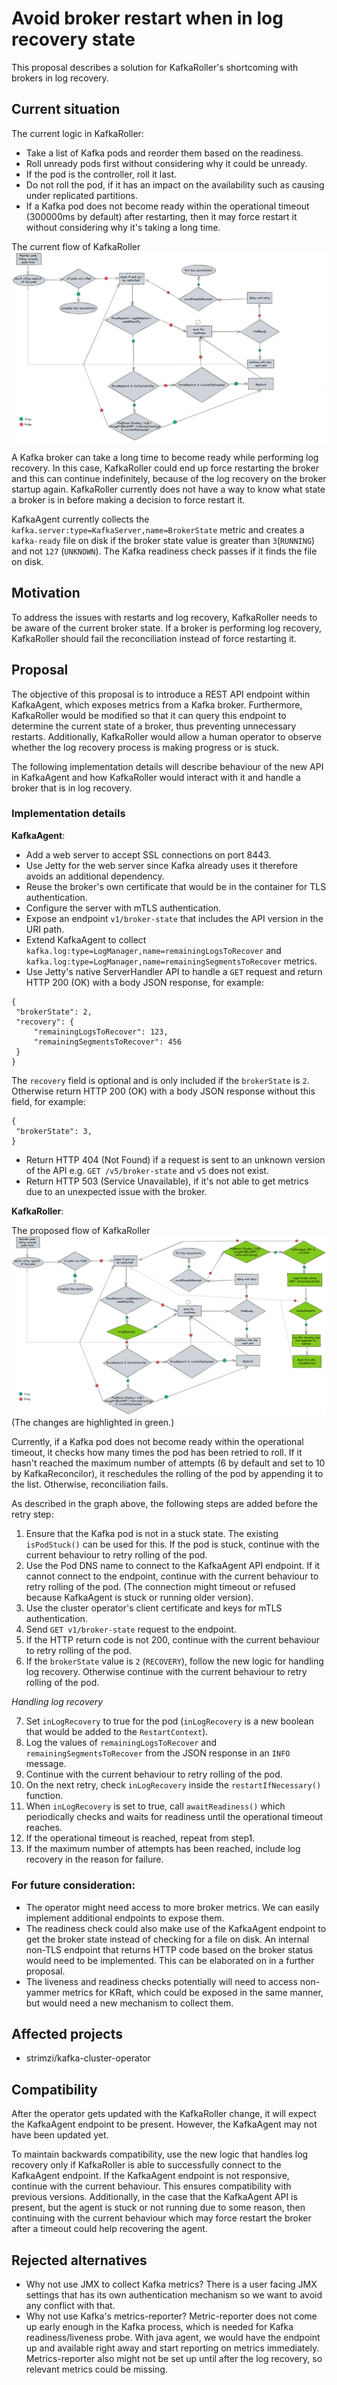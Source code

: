 # Avoid broker restart when in log recovery state

This proposal describes a solution for KafkaRoller's shortcoming with brokers in log recovery.

## Current situation

The current logic in KafkaRoller:
- Take a list of Kafka pods and reorder them based on the readiness.
- Roll unready pods first without considering why it could be unready.
- If the pod is the controller, roll it last.
- Do not roll the pod, if it has an impact on the availability such as causing under replicated partitions.
- If a Kafka pod does not become ready within the operational timeout (300000ms by default) after restarting, then it may force restart it without considering why it's taking a long time.

The current flow of KafkaRoller
![The current flow of KafkaRoller](images/046-kafka-roller-current-flow.png)

A Kafka broker can take a long time to become ready while performing log recovery. In this case, KafkaRoller could end up force restarting the broker and this can continue indefinitely, because of the log recovery on the broker startup again. KafkaRoller currently does not have a way to know what state a broker is in before making a decision to force restart it.

KafkaAgent currently collects the `kafka.server:type=KafkaServer,name=BrokerState` metric and creates a `kafka-ready` file on disk if the broker state value is greater than `3`(`RUNNING`) and not `127` (`UNKNOWN`). The Kafka readiness check passes if it finds the file on disk.

## Motivation

To address the issues with restarts and log recovery, KafkaRoller needs to be aware of the current broker state.  If a broker is performing log recovery, KafkaRoller should fail the reconciliation instead of force restarting it.

## Proposal
 
The objective of this proposal is to introduce a REST API endpoint within KafkaAgent, which exposes metrics from a Kafka broker. Furthermore, KafkaRoller would be modified so that it can query this endpoint to determine the current state of a broker, thus preventing unnecessary restarts. Additionally, KafkaRoller would allow a human operator to observe whether the log recovery process is making progress or is stuck.

The following implementation details will describe behaviour of the new API in KafkaAgent and how KafkaRoller would interact with it and handle a broker that is in log recovery.

### Implementation details

**KafkaAgent**:

- Add a web server to accept SSL connections on port 8443.
- Use Jetty for the web server since Kafka already uses it therefore avoids an additional dependency.
- Reuse the broker's own certificate that would be in the container for TLS authentication.
- Configure the server with mTLS authentication.
- Expose an endpoint `v1/broker-state` that includes the API version in the URI path.
- Extend KafkaAgent to collect `kafka.log:type=LogManager,name=remainingLogsToRecover` and `kafka.log:type=LogManager,name=remainingSegmentsToRecover` metrics.
- Use Jetty's native ServerHandler API to handle a `GET` request and return HTTP 200 (OK) with a body JSON response, for example:
```
{
 "brokerState": 2,
 "recovery": {
     "remainingLogsToRecover": 123,
     "remainingSegmentsToRecover": 456
 }
}
```
The `recovery` field is optional and is only included if the `brokerState` is `2`. Otherwise return HTTP 200 (OK) with a body JSON response without this field, for example:
```
{
 "brokerState": 3,
}
```
- Return HTTP 404 (Not Found) if a request is sent to an unknown version of the API e.g. `GET /v5/broker-state` and `v5` does not exist.
- Return HTTP 503 (Service Unavailable), if it's not able to get metrics due to an unexpected issue with the broker.

**KafkaRoller**:

The proposed flow of KafkaRoller
![The proposed flow of KafkaRoller](images/046-kafka-roller-new-flow.png)
(The changes are highlighted in green.)

Currently, if a Kafka pod does not become ready within the operational timeout, it checks how many times the pod has been retried to roll. If it hasn't reached the maximum number of attempts (6 by default and set to 10 by KafkaReconcilor), it reschedules the rolling of the pod by appending it to the list. Otherwise, reconciliation fails.

As described in the graph above, the following steps are added before the retry step:

1. Ensure that the Kafka pod is not in a stuck state. The existing `isPodStuck()` can be used for this. If the pod is stuck, continue with the current behaviour to retry rolling of the pod.
2. Use the Pod DNS name to connect to the KafkaAgent API endpoint. If it cannot connect to the endpoint, continue with the current behaviour to retry rolling of the pod. (The connection might timeout or refused because KafkaAgent is stuck or running older version).
3. Use the cluster operator's client certificate and keys for mTLS authentication.
4. Send `GET v1/broker-state` request to the endpoint.
5. If the HTTP return code is not 200, continue with the current behaviour to retry rolling of the pod.
6. If the `brokerState` value is `2` (`RECOVERY`), follow the new logic for handling log recovery. Otherwise continue with the current behaviour to retry rolling of the pod.

*Handling log recovery*

7. Set `inLogRecovery` to true for the pod  (`inLogRecovery` is a new boolean that would be added to the `RestartContext`).
8. Log the values of `remainingLogsToRecover` and `remainingSegmentsToRecover` from the JSON response in an `INFO` message.
9. Continue with the current behaviour to retry rolling of the pod.
10. On the next retry, check `inLogRecovery` inside the `restartIfNecessary()` function.
11. When `inLogRecovery` is set to true, call `awaitReadiness()` which periodically checks and waits for readiness until the operational timeout reaches.
13. If the operational timeout is reached, repeat from step1.
14. If the maximum number of attempts has been reached, include log recovery in the reason for failure.

### For future consideration:

- The operator might need access to more broker metrics. We can easily implement additional endpoints to expose them.
- The readiness check could also make use of the KafkaAgent endpoint to get the broker state instead of checking for a file on disk. An internal non-TLS endpoint that returns HTTP code based on the broker status would need to be implemented. This can be elaborated on in a further proposal.
- The liveness and readiness checks potentially will need to access non-yammer metrics for KRaft, which could be exposed in the same manner, but would need a new mechanism to collect them.

## Affected projects

* strimzi/kafka-cluster-operator

## Compatibility

After the operator gets updated with the KafkaRoller change, it will expect the KafkaAgent endpoint to be present. However, the KafkaAgent may not have been updated yet.

To maintain backwards compatibility, use the new logic that handles log recovery only if KafkaRoller is able to successfully connect to the KafkaAgent endpoint. If the KafkaAgent endpoint is not responsive, continue with the current behaviour. This ensures compatibility with previous versions. Additionally, in the case that the KafkaAgent API is present, but the agent is stuck or not running due to some reason, then continuing with the current behaviour which may force restart the broker after a timeout could help recovering the agent.

## Rejected alternatives

- Why not use JMX to collect Kafka metrics? There is a user facing JMX settings that has its own authentication mechanism so we want to avoid any conflict with that.
- Why not use Kafka's metrics-reporter? Metric-reporter does not come up early enough in the Kafka process, which is needed for Kafka readiness/liveness probe. With java agent, we would have the endpoint up and available right away and start reporting on metrics immediately. Metrics-reporter also might not be set up until after the log recovery, so relevant metrics could be missing.
